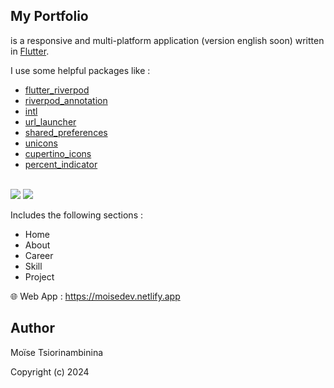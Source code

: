## My Portfolio

is a responsive and multi-platform application (version english soon) written in [Flutter](https://docs.flutter.dev/). 

I use some helpful packages like : 

- [flutter_riverpod](https://pub.dev/packages/flutter_riverpod)
- [riverpod_annotation](https://pub.dev/packages/riverpod_annotation)
- [intl](https://pub.dev/packages/intl)
- [url_launcher](https://pub.dev/packages/url_launcher)
- [shared_preferences](https://pub.dev/packages/shared_preferences)
- [unicons](https://pub.dev/packages/unicons)
- [cupertino_icons](https://pub.dev/packages/cupertino_icons)
- [percent_indicator](https://pub.dev/packages/percent_indicator)
</br></br>
<img src="https://github-production-user-asset-6210df.s3.amazonaws.com/10461181/364919505-65e105dc-969b-4a15-adb5-8ff6d8b5ebef.png?X-Amz-Algorithm=AWS4-HMAC-SHA256&X-Amz-Credential=AKIAVCODYLSA53PQK4ZA%2F20240905%2Fus-east-1%2Fs3%2Faws4_request&X-Amz-Date=20240905T193215Z&X-Amz-Expires=300&X-Amz-Signature=24a6238b9f2e010c33816dd214bedc114ee3b6b0ac1a95683104b23f71ccb701&X-Amz-SignedHeaders=host&actor_id=10461181&key_id=0&repo_id=836183845">
 <img src="https://github-production-user-asset-6210df.s3.amazonaws.com/10461181/364922422-08df1325-8154-4469-b0d5-3fab819b8ac4.png?X-Amz-Algorithm=AWS4-HMAC-SHA256&X-Amz-Credential=AKIAVCODYLSA53PQK4ZA%2F20240905%2Fus-east-1%2Fs3%2Faws4_request&X-Amz-Date=20240905T194216Z&X-Amz-Expires=300&X-Amz-Signature=3d815d5f3cff61a128834fd1867f34020ccd1d617b7403f9ef9e3d1461d4add4&X-Amz-SignedHeaders=host&actor_id=10461181&key_id=0&repo_id=836183845">

<br>

Includes the following sections :
- Home
- About
- Career
- Skill
- Project

🌐 Web App : https://moisedev.netlify.app

##  Author

Moïse Tsiorinambinina

Copyright (c) 2024
